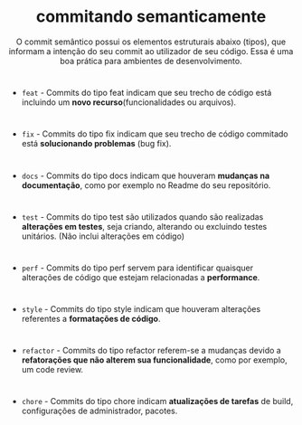 <h1 align='center'>commitando semanticamente</h1>

<p  align='center'>O commit semântico possui os elementos estruturais abaixo (tipos), que informam a intenção do seu commit ao utilizador de seu código. Essa é uma boa prática para ambientes de desenvolvimento.</p>

#

- `feat` - Commits do tipo feat indicam que seu trecho de código está incluindo um **novo recurso**(funcionalidades ou arquivos).
#

- `fix`  - Commits do tipo fix indicam que seu trecho de código commitado está **solucionando problemas** (bug fix).
#

- `docs` - Commits do tipo docs indicam que houveram **mudanças na documentação**, como por exemplo no Readme do seu repositório.
#
- `test` - Commits do tipo test são utilizados quando são realizadas **alterações em testes**, seja criando, alterando ou excluindo testes unitários. (Não inclui alterações em código)
#
- `perf` - Commits do tipo perf servem para identificar quaisquer alterações de código que estejam relacionadas a **performance**.
#
- `style` - Commits do tipo style indicam que houveram alterações referentes a **formatações de código**.
#
- `refactor` - Commits do tipo refactor referem-se a mudanças devido a **refatorações que não alterem sua funcionalidade**, como por exemplo, um code review.
#
- `chore` - Commits do tipo chore indicam **atualizações de tarefas** de build, configurações de administrador, pacotes.
